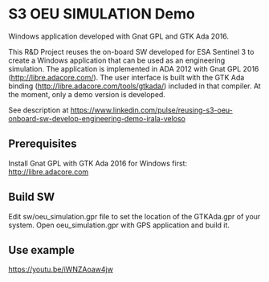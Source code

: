 
S3 OEU SIMULATION Demo
=======================

Windows application developed with Gnat GPL and GTK Ada 2016.

This R&D Project reuses the on-board SW developed for ESA Sentinel 3 to create a
Windows application that can be used as an engineering simulation.
The application is implemented in ADA 2012 with Gnat GPL 2016 (http://libre.adacore.com/).
The user interface is built with the GTK Ada binding (http://libre.adacore.com/tools/gtkada/)
included in that compiler. At the moment, only a demo version is developed.

See description at https://www.linkedin.com/pulse/reusing-s3-oeu-onboard-sw-develop-engineering-demo-irala-veloso

Prerequisites
--------------
Install Gnat GPL with GTK Ada 2016 for Windows first:
    http://libre.adacore.com


Build SW
--------
Edit sw/oeu_simulation.gpr file to set the location of the GTKAda.gpr of your system.
Open oeu_simulation.gpr with GPS application and build it.

Use example
------------
https://youtu.be/iWNZAoaw4jw
